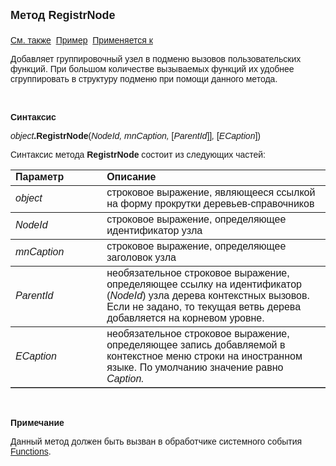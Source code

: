 ﻿<html>
<head>
<title>Текущее дерево\RegistrNode</title>
</head>

<body>

<p><strong><font size="4" face="Arial">Метод RegistrNode<br>
<br>
</font></strong><font face="Arial"><a href="../FrmEditTree.html">См. 
также</a>&nbsp;
<a href="../../Examples/E_FrmEditTree_RegistrNode.html">Пример</a>&nbsp; <a
href="../FrmEditTree.html">Применяется к</a></font></p>

<p><font face="Arial">Добавляет группировочный узел в подменю вызовов 
пользовательских функций. При большом количестве вызываемых функций их удобнее 
сгруппировать в структуру подменю при помощи данного метода.</font></p>

<p class="label">&nbsp;</p>

<p class="label"><font face="Arial"><b>Синтаксис</b></font></p>

<p><font face="Arial"><em>object</em><strong>.RegistrNode</strong>(<em>NodeId, 
mnCaption, </em>[<em>ParentId</em>]]<em>, </em>[<em>ECaption</em>])</font></p>

<p><font face="Arial">Синтаксис метода <strong>RegistrNode</strong>
состоит из следующих частей:</font></p>

<table border="1" cellPadding="5" cols="2" frame="below" rules="rows">
<TBODY>
  <tr vAlign="top">
    <td class="label" width="29%"><font face="Arial"><b>Параметр</b></font></td>
    <td class="label" width="71%"><font face="Arial"><strong>Описание</strong></font></td>
  </tr>
  <tr>
    <td width="29%"><font face="Arial"><em>object</em></font></td>
    <td width="71%"><font face="Arial">строковое выражение, являющееся 
	ссылкой на форму прокрутки деревьев-справочников</font></td>
  </tr>
  <tr>
    <td width="29%"><font face="Arial"><em>NodeId</em></font></td>
    <td width="71%"><font face="Arial">строковое выражение, 
	определяющее идентификатор узла</font></td>
  </tr>
  <tr>
    <td width="29%"><font face="Arial"><em>mnCaption</em></font></td>
    <td width="71%"><font face="Arial">строковое выражение, 
	определяющее заголовок узла</font></td>
  </tr>
</TBODY>
  <tr>
    <td width="29%"><font face="Arial"><em>ParentId</em></font></td>
    <td width="71%"><font face="Arial">необязательное строковое 
	выражение, определяющее ссылку на идентификатор (<em>NodeId</em>) узла 
	дерева контекстных вызовов. Если не задано, то текущая ветвь дерева 
	добавляется на корневом уровне.</font></td>
  </tr>
  <tr>
    <td width="29%"><font face="Arial"><em>ЕCaption</em></font></td>
    <td width="79%"><font face="Arial">необязательное строковое 
	выражение, определяющее запись добавляемой в контекстное меню строки на 
	иностранном языке. По умолчанию значение равно <em>Caption.</em></font></td>
  </tr>
</table>

<p class="label">&nbsp;</p>

<p class="label"><font face="Arial"><b>Примечание</b></font></p>

<p class="label"><font face="Arial">Данный метод должен быть вызван в 
обработчике системного события<a href="../../ScriptProcs/FunctionsTree.html"> 
Functions</a>. </font></p>
</body>
</html>
